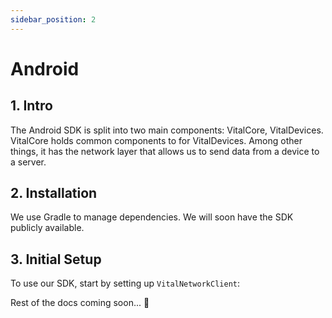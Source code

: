 ```yaml
---
sidebar_position: 2
---
```


# Android

## 1. Intro

The Android SDK is split into two main components: VitalCore, VitalDevices. VitalCore holds common components to for VitalDevices. Among other things, it has the network layer that allows us to send data from a device to a server.

## 2. Installation

We use Gradle to manage dependencies. We will soon have the SDK publicly available.

## 3. Initial Setup

To use our SDK, start by setting up `VitalNetworkClient`:

Rest of the docs coming soon... :rocket:
